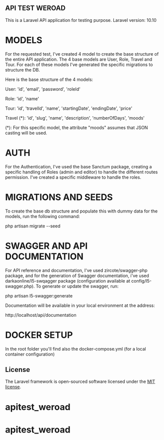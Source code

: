 ## API TEST WEROAD

This is a Laravel API application for testing purpose. 
Laravel version: 10.10

# MODELS

For the requested test, I've created 4 model to create the base structure of the entire API application. The 4 base models are User, Role, Travel and Tour. For each of these models I've generated the specific migrations to structure the DB.

Here is the base structure of the 4 models:

User:
    'id',
    'email',
    'password',
    'roleId'

Role:
    'id',
    'name'

Tour:
    'id',
    'travelId',
    'name',
    'startingDate',
    'endingDate',
    'price'

Travel (*):
    'id',
    'slug',
    'name',
    'description',
    'numberOfDays',
    'moods'

(*): For this specific model, the attribute "moods" assumes that JSON casting will be used.

# AUTH

For the Authentication, I've used the base Sanctum package, creating a specific handling of Roles (admin and editor) to handle the different routes permission. I've created a specific middleware to handle the roles.

# MIGRATIONS AND SEEDS
To create the base db structure and populate this with dummy data for the models, run the following command: 

php artisan migrate --seed

# SWAGGER AND API DOCUMENTATION
For API reference and documentation, I've used zircote/swagger-php package, and for the generation of Swagger documentation, i've used darkaonline/l5-swqagger package (configuration available at config/l5-swagger.php). To generate or update the swagger, run:

php artisan l5-swagger:generate

Documentation will be available in your local environment at the address:

http://localhost/api/documentation

# DOCKER SETUP

In the root folder you'll find also the docker-compose.yml (for a local container configuration)






## License

The Laravel framework is open-sourced software licensed under the [MIT license](https://opensource.org/licenses/MIT).
# apitest_weroad
# apitest_weroad
